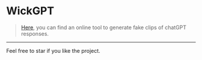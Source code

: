 # WickGPT
> [Here](https://wickgpt.vercel.app), you can find an online tool to generate fake clips of chatGPT responses.
---
Feel free to star if you like the project.
